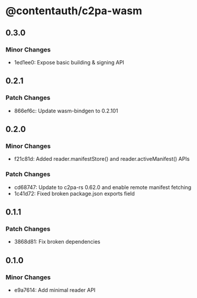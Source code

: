 # @contentauth/c2pa-wasm

## 0.3.0

### Minor Changes

- 1ed1ee0: Expose basic building & signing API

## 0.2.1

### Patch Changes

- 866ef6c: Update wasm-bindgen to 0.2.101

## 0.2.0

### Minor Changes

- f21c81d: Added reader.manifestStore() and reader.activeManifest() APIs

### Patch Changes

- cd68747: Update to c2pa-rs 0.62.0 and enable remote manifest fetching
- 1c41d72: Fixed broken package.json exports field

## 0.1.1

### Patch Changes

- 3868d81: Fix broken dependencies

## 0.1.0

### Minor Changes

- e9a7614: Add minimal reader API
